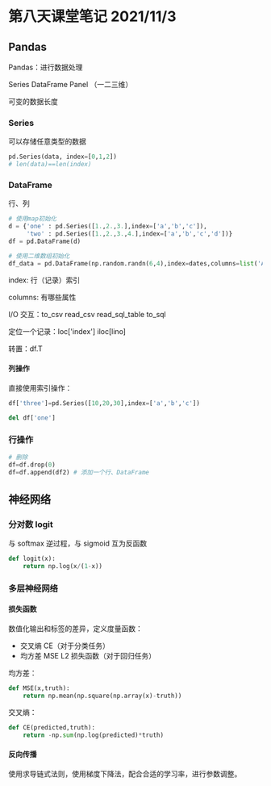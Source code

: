 # 第八天课堂笔记 2021/11/3

## Pandas

Pandas：进行数据处理

Series DataFrame Panel （一二三维）

可变的数据长度

### Series

可以存储任意类型的数据

```python
pd.Series(data, index=[0,1,2])
# len(data)==len(index)
```

### DataFrame

行、列

```python
# 使用map初始化
d = {'one' : pd.Series([1.,2.,3.],index=['a','b','c']),
     'two' : pd.Series([1.,2.,3.,4.],index=['a','b','c','d'])}
df = pd.DataFrame(d)

# 使用二维数组初始化
df_data = pd.DataFrame(np.random.randn(6,4),index=dates,columns=list('ABCD'))
```

index: 行（记录）索引

columns: 有哪些属性

I/O 交互：to_csv read_csv read_sql_table to_sql

定位一个记录：loc['index'] iloc[lino]

转置：df.T

#### 列操作

直接使用索引操作：

```python
df['three']=pd.Series([10,20,30],index=['a','b','c'])

del df['one']
```

### 行操作

```python
# 删除
df=df.drop(0)
df=df.append(df2) # 添加一个行、DataFrame
```

## 神经网络

### 分对数 logit

与 softmax 逆过程，与 sigmoid 互为反函数

```python
def logit(x):
    return np.log(x/(1-x))
```

### 多层神经网络

#### 损失函数

数值化输出和标签的差异，定义度量函数：

- 交叉熵 CE（对于分类任务）
- 均方差 MSE L2 损失函数（对于回归任务）

均方差：

```python
def MSE(x,truth):
    return np.mean(np.square(np.array(x)-truth))
```

交叉熵：

```python
def CE(predicted,truth):
    return -np.sum(np.log(predicted)*truth)
```

#### 反向传播

使用求导链式法则，使用梯度下降法，配合合适的学习率，进行参数调整。
